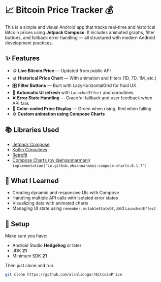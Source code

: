 # 📈 Bitcoin Price Tracker 💰

This is a simple and visual Android app that tracks real-time and historical Bitcoin prices using **Jetpack Compose**. It includes animated graphs, filter buttons, and fallback error handling — all structured with modern Android development practices.

## ✨ Features

- 🪙 **Live Bitcoin Price** — Updated from public API
- 📊 **Historical Price Chart** — With animation and filters (1D, 7D, 1M, etc.)
- 🎛️ **Filter Buttons** — Built with LazyHorizontalGrid for fluid UX
- 🔁 **Automatic UI refresh** with `LaunchedEffect` and coroutines
- ❌ **Error State Handling** — Graceful fallback and user feedback when API fails
- 🎨 **Color-coded Price Display** — Green when rising, Red when falling
- ⚙️ **Custom animation using Compose Charts**

## 📚 Libraries Used

- [Jetpack Compose](https://developer.android.com/jetpack/compose)
- [Kotlin Coroutines](https://kotlinlang.org/docs/coroutines-overview.html)
- [Retrofit](https://square.github.io/retrofit/)
- [Compose Charts (by @ehsannarmani)](https://github.com/ehsannarmani/Compose-Charts)  
  `implementation("io.github.ehsannarmani:compose-charts:0.1.7")`

## 🧠 What I Learned

- Creating dynamic and responsive UIs with Compose
- Handling multiple API calls with isolated error states
- Visualizing data with animated charts
- Managing UI state using `remember`, `mutableStateOf`, and `LaunchedEffect`

## 🔧 Setup

Make sure you have:

- Android Studio **Hedgehog** or later
- JDK **21**
- Minimum SDK **21**

Then just clone and run:

```bash
git clone https://github.com/alanliongar/BitcoinPrice
